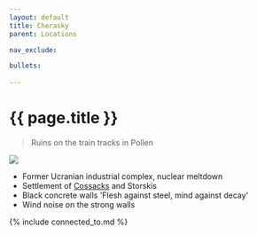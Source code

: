 ```yaml
---
layout: default
title: Cherasky
parent: Locations

nav_exclude: 

bullets:
 
---
```


# {{ page.title }}

> Ruins on the train tracks in Pollen

![](https://i.imgur.com/vNZ9Q18.png)

 - Former Ucranian industrial complex, nuclear meltdown
 - Settlement of [Cossacks](../systems/backgrounds/cossacks.md) and Storskis
 - Black concrete walls 'Flesh against steel, mind against decay'
 - Wind noise on the strong walls

{% include connected_to.md %}
